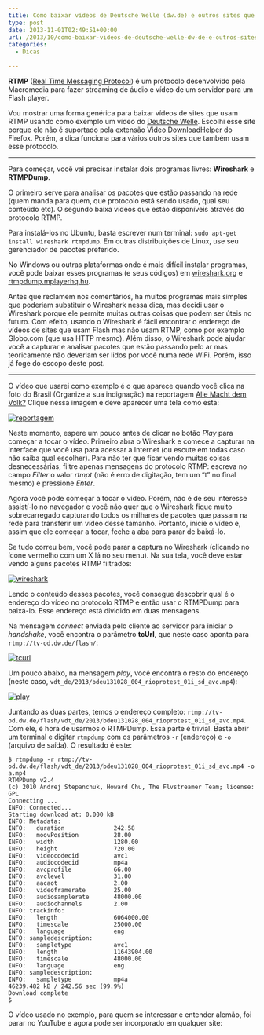 ```yaml
---
title: Como baixar vídeos de Deutsche Welle (dw.de) e outros sites que usam RTMP
type: post
date: 2013-11-01T02:49:51+00:00
url: /2013/10/como-baixar-videos-de-deutsche-welle-dw-de-e-outros-sites-que-usam-rtmp/
categories:
  - Dicas

---
```

**RTMP** ([Real Time Messaging Protocol][1]) é um protocolo desenvolvido pela Macromedia para fazer streaming de áudio e vídeo de um servidor para um Flash player.

Vou mostrar uma forma genérica para baixar vídeos de sites que usam RTMP usando como exemplo um vídeo do [Deutsche Welle][2]. Escolhi esse site porque ele não é suportado pela extensão [Video DownloadHelper][3] do Firefox. Porém, a dica funciona para vários outros sites que também usam esse protocolo.

* * *

Para começar, você vai precisar instalar dois programas livres: **Wireshark** e **RTMPDump**.

O primeiro serve para analisar os pacotes que estão passando na rede (quem manda para quem, que protocolo está sendo usado, qual seu conteúdo etc). O segundo baixa vídeos que estão disponíveis através do protocolo RTMP.

Para instalá-los no Ubuntu, basta escrever num terminal: `sudo apt-get install wireshark rtmpdump`. Em outras distribuições de Linux, use seu gerenciador de pacotes preferido.

No Windows ou outras plataformas onde é mais difícil instalar programas, você pode baixar esses programas (e seus códigos) em [wireshark.org][4] e [rtmpdump.mplayerhq.hu][5].

Antes que reclamem nos comentários, há muitos programas mais simples que poderiam substituir o Wireshark nessa dica, mas decidi usar o Wireshark porque ele permite muitas outras coisas que podem ser úteis no futuro. Com efeito, usando o Wireshark é fácil encontrar o endereço de vídeos de sites que usam Flash mas não usam RTMP, como por exemplo Globo.com (que usa HTTP mesmo). Além disso, o Wireshark pode ajudar você a capturar e analisar pacotes que estão passando pelo ar mas teoricamente não deveriam ser lidos por você numa rede WiFi. Porém, isso já foge do escopo deste post.

* * *

O vídeo que usarei como exemplo é o que aparece quando você clica na foto do Brasil (Organize a sua indignação) na reportagem [Alle Macht dem Volk?][6] Clique nessa imagem e deve aparecer uma tela como esta:

[<img src="https://i1.wp.com/tiagomadeira.com/wp-content/uploads/2013/10/reportagem-650x365.jpg?resize=604%2C339" alt="reportagem" class="aligncenter size-large wp-image-2871" srcset="https://i1.wp.com/tiagomadeira.com/wp-content/uploads/2013/10/reportagem.jpg?resize=650%2C365&ssl=1 650w, https://i1.wp.com/tiagomadeira.com/wp-content/uploads/2013/10/reportagem.jpg?resize=300%2C168&ssl=1 300w, https://i1.wp.com/tiagomadeira.com/wp-content/uploads/2013/10/reportagem.jpg?w=941&ssl=1 941w" sizes="(max-width: 604px) 100vw, 604px" data-recalc-dims="1" />][7]

Neste momento, espere um pouco antes de clicar no botão _Play_ para começar a tocar o vídeo. Primeiro abra o Wireshark e comece a capturar na interface que você usa para acessar a Internet (ou escute em todas caso não saiba qual escolher). Para não ter que ficar vendo muitas coisas desnecessárias, filtre apenas mensagens do protocolo RTMP: escreva no campo _Filter_ o valor _rtmpt_ (não é erro de digitação, tem um “t” no final mesmo) e pressione _Enter_.

Agora você pode começar a tocar o vídeo. Porém, não é de seu interesse assistí-lo no navegador e você não quer que o Wireshark fique muito sobrecarregado capturando todos os milhares de pacotes que passam na rede para transferir um vídeo desse tamanho. Portanto, inicie o vídeo e, assim que ele começar a tocar, feche a aba para parar de baixá-lo.

Se tudo correu bem, você pode parar a captura no Wireshark (clicando no ícone vermelho com um X lá no seu menu). Na sua tela, você deve estar vendo alguns pacotes RTMP filtrados:

[<img src="https://i2.wp.com/tiagomadeira.com/wp-content/uploads/2013/10/wireshark-650x388.jpg?resize=604%2C361" alt="wireshark" class="aligncenter size-large wp-image-2874" srcset="https://i2.wp.com/tiagomadeira.com/wp-content/uploads/2013/10/wireshark.jpg?resize=650%2C388&ssl=1 650w, https://i2.wp.com/tiagomadeira.com/wp-content/uploads/2013/10/wireshark.jpg?resize=300%2C180&ssl=1 300w, https://i2.wp.com/tiagomadeira.com/wp-content/uploads/2013/10/wireshark.jpg?w=1083&ssl=1 1083w" sizes="(max-width: 604px) 100vw, 604px" data-recalc-dims="1" />][8]

Lendo o conteúdo desses pacotes, você consegue descobrir qual é o endereço do vídeo no protocolo RTMP e então usar o RTMPDump para baixá-lo. Esse endereço está dividido em duas mensagens.

Na mensagem _connect_ enviada pelo cliente ao servidor para iniciar o _handshake_, você encontra o parâmetro **tcUrl**, que neste caso aponta para `rtmp://tv-od.dw.de/flash/`:

[<img src="https://i0.wp.com/tiagomadeira.com/wp-content/uploads/2013/10/tcurl-650x346.jpg?resize=604%2C322" alt="tcurl" class="aligncenter size-large wp-image-2878" srcset="https://i1.wp.com/tiagomadeira.com/wp-content/uploads/2013/10/tcurl.jpg?resize=650%2C346&ssl=1 650w, https://i1.wp.com/tiagomadeira.com/wp-content/uploads/2013/10/tcurl.jpg?resize=300%2C160&ssl=1 300w, https://i1.wp.com/tiagomadeira.com/wp-content/uploads/2013/10/tcurl.jpg?w=1076&ssl=1 1076w" sizes="(max-width: 604px) 100vw, 604px" data-recalc-dims="1" />][9]

Um pouco abaixo, na mensagem _play_, você encontra o resto do endereço (neste caso, `vdt_de/2013/bdeu131028_004_rioprotest_01i_sd_avc.mp4`):

[<img src="https://i0.wp.com/tiagomadeira.com/wp-content/uploads/2013/10/play-650x364.jpg?resize=604%2C338" alt="play" class="aligncenter size-large wp-image-2879" srcset="https://i0.wp.com/tiagomadeira.com/wp-content/uploads/2013/10/play.jpg?resize=650%2C364&ssl=1 650w, https://i0.wp.com/tiagomadeira.com/wp-content/uploads/2013/10/play.jpg?resize=300%2C168&ssl=1 300w, https://i0.wp.com/tiagomadeira.com/wp-content/uploads/2013/10/play.jpg?w=1078&ssl=1 1078w" sizes="(max-width: 604px) 100vw, 604px" data-recalc-dims="1" />][10]

Juntando as duas partes, temos o endereço completo: `rtmp://tv-od.dw.de/flash/vdt_de/2013/bdeu131028_004_rioprotest_01i_sd_avc.mp4`. Com ele, é hora de usarmos o RTMPDump. Essa parte é trivial. Basta abrir um terminal e digitar `rtmpdump` com os parâmetros `-r` (endereço) e `-o` (arquivo de saída). O resultado é este:

```
$ rtmpdump -r rtmp://tv-od.dw.de/flash/vdt_de/2013/bdeu131028_004_rioprotest_01i_sd_avc.mp4 -o a.mp4
RTMPDump v2.4
(c) 2010 Andrej Stepanchuk, Howard Chu, The Flvstreamer Team; license: GPL
Connecting ...
INFO: Connected...
Starting download at: 0.000 kB
INFO: Metadata:
INFO:   duration              242.58
INFO:   moovPosition          28.00
INFO:   width                 1280.00
INFO:   height                720.00
INFO:   videocodecid          avc1
INFO:   audiocodecid          mp4a
INFO:   avcprofile            66.00
INFO:   avclevel              31.00
INFO:   aacaot                2.00
INFO:   videoframerate        25.00
INFO:   audiosamplerate       48000.00
INFO:   audiochannels         2.00
INFO: trackinfo:
INFO:   length                6064000.00
INFO:   timescale             25000.00
INFO:   language              eng
INFO: sampledescription:
INFO:   sampletype            avc1
INFO:   length                11643904.00
INFO:   timescale             48000.00
INFO:   language              eng
INFO: sampledescription:
INFO:   sampletype            mp4a
46239.482 kB / 242.56 sec (99.9%)
Download complete
$
```

O vídeo usado no exemplo, para quem se interessar e entender alemão, foi parar no YouTube e agora pode ser incorporado em qualquer site:

 [1]: https://en.wikipedia.org/wiki/Real_Time_Messaging_Protocol
 [2]: http://dw.de/
 [3]: https://addons.mozilla.org/en-US/firefox/addon/video-downloadhelper/
 [4]: https://www.wireshark.org/
 [5]: http://rtmpdump.mplayerhq.hu/
 [6]: http://www.dw.de/themen/alle-macht-dem-volk/s-32349
 [7]: https://i1.wp.com/tiagomadeira.com/wp-content/uploads/2013/10/reportagem.jpg
 [8]: https://i2.wp.com/tiagomadeira.com/wp-content/uploads/2013/10/wireshark.jpg
 [9]: https://i1.wp.com/tiagomadeira.com/wp-content/uploads/2013/10/tcurl.jpg
 [10]: https://i0.wp.com/tiagomadeira.com/wp-content/uploads/2013/10/play.jpg

